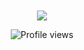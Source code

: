 ## 
<p align="center" style="margin-top:50px;">
 <img src="https://readme-typing-svg.herokuapp.com?font=Pacifico&size=40&duration=2500&pause=1000&color=0047AB&width=800&height=100&lines=Stav+Aizik+-+Electrical+Engineering+💎" />

</p>

<p align="center">
  <img src="https://komarev.com/ghpvc/?username=stav-aizik&label=Visitors&color=0047AB" alt="Profile views"/>
</p>



<!--
**stav-aizik/stav-aizik** is a ✨ _special_ ✨ repository because its `README.md` (this file) appears on your GitHub profile.

Here are some ideas to get you started:

- 🔭 I’m currently working on ...
- 🌱 I’m currently learning ...
- 👯 I’m looking to collaborate on ...
- 🤔 I’m looking for help with ...
- 💬 Ask me about ...
- 📫 How to reach me: ...
- 😄 Pronouns: ...
- ⚡ Fun fact: ...
-->

